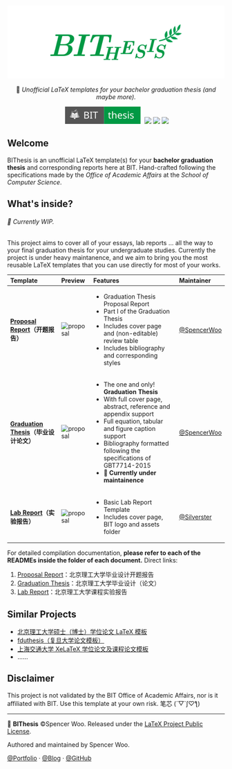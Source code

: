 <div align="center">
  <img src="assets/bithesis_icon.svg" alt="BIThesis Icon">

  📖 *Unofficial LaTeX templates for your bachelor graduation thesis (and maybe more).*

  ![](./assets/bithesis_badge.svg)
  ![](https://flat.badgen.net/badge/compiler/XeLaTeX?color=blue)
  [![](https://flat.badgen.net/github/license/spencerwooo/BIThesis?color=008080)](./LICENSE)
  ![](https://flat.badgen.net/badge/experimental/🚧?color=fce100)
</div>

## Welcome

BIThesis is an unofficial LaTeX template(s) for your **bachelor graduation thesis** and corresponding reports here at BIT. Hand-crafted following the specifications made by the *Office of Academic Affairs* at the *School of Computer Science*.

## What's inside?

<h6>🚧 Currently WIP.</h6>

This project aims to cover all of your essays, lab reports ... all the way to your final graduation thesis for your undergraduate studies. Currently the project is under heavy maintanence, and we aim to bring you the most reusable LaTeX templates that you can use directly for most of your works.

| Template                                                     | Preview                                                                                      | Features                                                                                                                                                                                                                                                                                                           | Maintainer                                     |
| :----------------------------------------------------------- | :------------------------------------------------------------------------------------------- | :----------------------------------------------------------------------------------------------------------------------------------------------------------------------------------------------------------------------------------------------------------------------------------------------------------------- | :--------------------------------------------- |
| **[Proposal Report](./proposal-report)（开题报告）**         | <img src="https://i.loli.net/2020/02/05/HfZUaGqWSjrATbe.png" width="300px" alt="proposal" /> | <ul><li>Graduation Thesis Proposal Report</li><li>Part I of the Graduation Thesis</li><li>Includes cover page and (non-editable) review table</li><li>Includes bibliography and corresponding styles</li></ul>                                                                                                     | [@SpencerWoo](https://github.com/spencerwooo)  |
| **[Graduation Thesis](./graduation-thesis)（毕业设计论文）** | <img src="https://i.loli.net/2020/03/01/hISQql1W6oFgKsC.png" width="300px" alt="proposal" /> | <ul><li>The one and only! **Graduation Thesis**</li><li>With full cover page, abstract, reference and appendix support</li><li>Full equation, tabular and figure caption support</li><li>Bibliography formatted following the specifications of GBT7714-2015</li><li>🚧 **Currently under maintainence**</li></ul> | [@SpencerWoo](https://github.com/spencerwooo)  |
| **[Lab Report](./lab-report)（实验报告）**                   | <img src="https://i.loli.net/2020/02/05/KrVMudJwcbOEj2h.png" width="300px" alt="proposal" /> | <ul><li>Basic Lab Report Template</li><li>Includes cover page, BIT logo and assets folder</li></ul>                                                                                                                                                                                                                | [@Silverster](https://github.com/Silverster98) |

For detailed compilation documentation, **please refer to each of the READMEs inside the folder of each document.** Direct links:

1. [Proposal Report](./proposal-report)：北京理工大学毕业设计开题报告
2. [Graduation Thesis](./graduation-thesis)：北京理工大学毕业设计（论文）
3. [Lab Report](./lab-report)：北京理工大学课程实验报告

## Similar Projects

- [北京理工大学硕士（博士）学位论文 LaTeX 模板](https://github.com/BIT-thesis/LaTeX-template)
- [fduthesis（复旦大学论文模板）](https://github.com/stone-zeng/fduthesis)
- [上海交通大学 XeLaTeX 学位论文及课程论文模板](https://github.com/sjtug/SJTUThesis)
- ……

## Disclaimer

This project is not validated by the BIT Office of Academic Affairs, nor is it affiliated with BIT. Use this template at your own risk. 笔芯 (´▽`ʃ♡ƪ)

---

📖 **BIThesis** ©Spencer Woo. Released under the [LaTeX Project Public License](LICENSE).

Authored and maintained by Spencer Woo.

[@Portfolio](https://spencerwoo.com/) · [@Blog](https://blog.spencerwoo.com/) · [@GitHub](https://github.com/spencerwooo)
